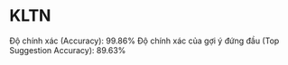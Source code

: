 # KLTN

Độ chính xác (Accuracy): 99.86%
Độ chính xác của gợi ý đứng đầu (Top Suggestion Accuracy): 89.63%
